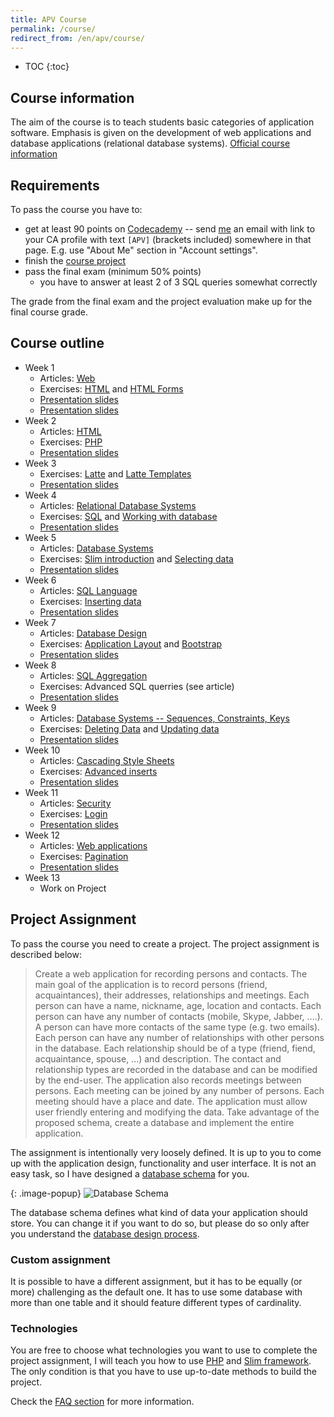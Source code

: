 ```yaml
---
title: APV Course
permalink: /course/
redirect_from: /en/apv/course/
---
```


* TOC
{:toc}

## Course information
The aim of the course is to teach students basic categories of application software. Emphasis is given on
the development of web applications and database applications (relational database systems).
[Official course information](http://ects-prog.mendelu.cz/en/plan8905/predmet1099?lang=en)

## Requirements
To pass the course you have to:

- get at least 90 points on [Codecademy](https://www.codecademy.com/) -- send [me](mailto:jiri.lysek@mendelu.cz) an
  email with link to your CA profile with text `[APV]` (brackets included) somewhere in that page. 
  E.g. use "About Me" section in "Account settings". 
  <!--
  -- [**Verify**](http://odinuv.cz/course/codecademy.php)
  -->
- finish the [course project](#project-assignment)
  <!--
  -- [**First evaluation**](https://akela.mendelu.cz/~lysek/apv/vysledky.txt)
  -->
- pass the final exam (minimum 50% points)
  - you have to answer at least 2 of 3 SQL queries somewhat correctly

The grade from the final exam and the project evaluation make up for the final course grade.

## Course outline

- Week 1
    - Articles: [Web](/articles/web/)
    - Exercises: [HTML](/walkthrough-slim/html/) and [HTML Forms](/walkthrough-slim/html-forms/)
    - [Presentation slides](/slides/web/)
    - [Presentation slides](/slides/html/)
- Week 2
    - Articles: [HTML](/articles/html/)
    - Exercises: [PHP](/walkthrough-slim/backend-intro/)
    - [Presentation slides](/slides/web-technologies/)
- Week 3
    - Exercises: [Latte](/walkthrough-slim/templates/) and [Latte Templates](/walkthrough-slim/templates-layout/)
    - [Presentation slides](/slides/database-systems/)
- Week 4
    - Articles: [Relational Database Systems](/articles/database-systems/)
    - Exercises: [SQL](/walkthrough-slim/database-intro/) and [Working with database](/walkthrough-slim/database-using/)
    - [Presentation slides](/slides/relational-database/)
- Week 5
    - Articles: [Database Systems](/articles/database-systems/)
    - Exercises: [Slim introduction](/walkthrough-slim/slim-intro/) and [Selecting data](/walkthrough-slim/backend-select/)
    - [Presentation slides](/slides/sql-join/)
- Week 6
    - Articles: [SQL Language](/articles/sql-join/)
    - Exercises: [Inserting data](/walkthrough-slim/backend-insert/)
    - [Presentation slides](/slides/sql-aggregation/)
- Week 7
    - Articles: [Database Design](/articles/database-design/)
    - Exercises: [Application Layout](/walkthrough-slim/css/bootstrap/) and [Bootstrap](/walkthrough-slim/css/bootstrap/)
    - [Presentation slides](/slides/database-design/)
- Week 8
    - Articles: [SQL Aggregation](/articles/sql-aggregation/)
    - Exercises: Advanced SQL querries (see article)
    - [Presentation slides](/slides/database-tech/)
- Week 9
    - Articles: [Database Systems -- Sequences, Constraints, Keys](/articles/database-tech/)
    - Exercises: [Deleting Data](/walkthrough-slim/backend-delete/) and [Updating data](/walkthrough-slim/backend-update/)
    - [Presentation slides](/slides/web-security/)
- Week 10
    - Articles: [Cascading Style Sheets](/articles/css/)
    - Exercises: [Advanced inserts](/walkthrough-slim/backend-insert/advanced/)
    - [Presentation slides](/slides/web-apps/)
- Week 11
    - Articles: [Security](/articles/security/)
    - Exercises: [Login](/walkthrough-slim/login/) 
    - [Presentation slides](/slides/application-development/)
- Week 12
    - Articles: [Web applications](/articles/web-applications/)
    - Exercises: [Pagination](/walkthrough-slim/pagination/)
    - [Presentation slides](/slides/finale/)
- Week 13
    - Work on Project

## Project Assignment
To pass the course you need to create a project. The project assignment is
described below:

> Create a web application for recording persons and contacts. The main goal of the application is
> to record persons (friend, acquaintances), their addresses, relationships and meetings.
> Each person can have a name, nickname, age, location and contacts. Each person can have any
> number of contacts (mobile, Skype, Jabber, ....). A person can have more contacts of the
> same type (e.g. two emails). Each person can have any number of relationships
> with other persons in the database. Each relationship should be of a type (friend, fiend, acquaintance, spouse, ...)
> and description. The contact and relationship types are recorded in the database and can be modified by
> the end-user. The application also records meetings between persons. Each meeting can be joined by any number of persons.
> Each meeting should have a place and date.
> The application must allow user friendly entering and modifying the data. Take advantage of the proposed schema,
> create a database and implement the entire application.

The assignment is intentionally very loosely defined. It is up to you to come up with the
application design, functionality and user interface. It is not an easy task, so I have designed a
[database schema](/walkthrough-slim/database-intro/#database-schema) for you.

{: .image-popup}
![Database Schema](/common/schema.svg)

The database schema defines what kind of data your application should store. You can change it
if you want to do so, but please do so only after you understand
the [database design process](/articles/database-design/).

### Custom assignment
It is possible to have a different assignment, but it has to be equally (or more) challenging as the default one.
It has to use some database with more than one table and it should feature different types of cardinality.

### Technologies
You are free to choose what technologies you want to use to complete the project assignment, I will
teach you how to use [PHP](/walkthrough-slim/backend-intro/) and [Slim framework](/walkthrough-slim/slim-intro/).
The only condition is that you have to use up-to-date methods to build the project.

Check the [FAQ section](/course/faq/) for more information.